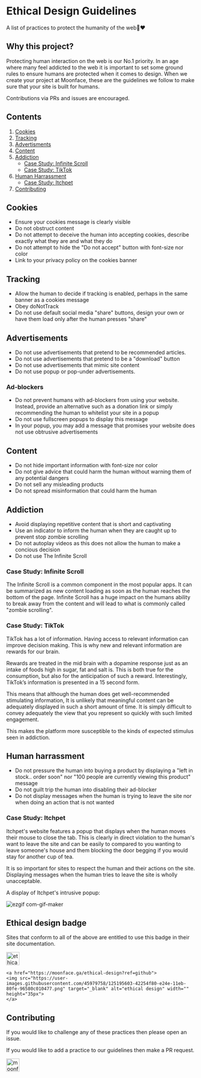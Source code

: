 # Ethical Design Guidelines
A list of practices to protect the humanity of the web🧍❤

## Why this project?
Protecting human interaction on the web is our No.1 priority. In an age where many feel addicted to the web it is important to set some ground rules to ensure humans are protected when it comes to design. When we create your project at Moonface, these are the guidelines we follow to make sure that your site is built for humans.

Contributions via PRs and issues are encouraged.

## Contents
1. [Cookies](#cookies)
1. [Tracking](#tracking)
2. [Advertisments](#tracking)
3. [Content](#content)
4. [Addiction](#addiction)
    - [Case Study: Infinite Scroll](#case-study-infinite-scroll)
    - [Case Study: TikTok](#case-study-tiktok)
6. [Human Harrassment](#human-harrassment)
    - [Case Study: Itchpet](#case-study-itchpet)
6. [Contributing](#contributing)

## Cookies
- Ensure your cookies message is clearly visible
- Do not obstruct content
- Do not attempt to deceive the human into accepting cookies, describe exactly what they are and what they do
- Do not attempt to hide the "Do not accept" button with font-size nor color
- Link to your privacy policy on the cookies banner

## Tracking
- Allow the human to decide if tracking is enabled, perhaps in the same banner as a cookies message
- Obey doNotTrack
- Do not use default social media "share" buttons, design your own or have them load only after the human presses "share"

## Advertisements
- Do not use advertisements that pretend to be recommended articles.
- Do not use advertisements that pretend to be a "download" button
- Do not use advertisements that mimic site content
- Do not use popup or pop-under advertisements.

### Ad-blockers
- Do not prevent humans with ad-blockers from using your website. Instead, provide an alternative such as a donation link or simply recommending the human to whitelist your site in a popup
- Do not use fullscreen popups to display this message
- In your popup, you may add a message that promises your website does not use obtrusive advertisements

## Content
- Do not hide important information with font-size nor color
- Do not give advice that could harm the human without warning them of any potential dangers
- Do not sell any misleading products
- Do not spread misinformation that could harm the human

## Addiction
- Avoid displaying repetitive content that is short and captivating
- Use an indicator to inform the human when they are caught up to prevent stop zombie scrolling
- Do not autoplay videos as this does not allow the human to make a concious decision
- Do not use The Infinite Scroll

### Case Study: Infinite Scroll

The Infinite Scroll is a common component in the most popular apps. It can be summarized as new content loading as soon as the human reaches the bottom of the page. Infinite Scroll has a huge impact on the humans ability to break away from the content and will lead to what is commonly called "zombie scrolling".

### Case Study: TikTok

TikTok has a lot of information. Having access to relevant information can improve decision making. This is why new and relevant information are rewards for our brain.

Rewards are treated in the mid brain with a dopamine response just as an intake of foods high in sugar, fat and salt is. This is both true for the consumption, but also for the anticipation of such a reward. Interestingly, TikTok’s information is presented in a 15 second form.

This means that although the human does get well-recommended stimulating information, It is unlikely that meaningful content can be adequately displayed in such a short amount of time. It is simply difficult to convey adequately the view that you represent so quickly with such limited engagement.

This makes the platform more susceptible to the kinds of expected stimulus seen in addiction.

## Human harrassment
- Do not pressure the human into buying a product by displaying a "left in stock.. order soon" nor "100 people are currently viewing this product" message
- Do not guilt trip the human into disabling their ad-blocker
- Do not display messages when the human is trying to leave the site nor when doing an action that is not wanted

### Case Study: Itchpet

Itchpet's website features a popup that displays when the human moves their mouse to close the tab. This is clearly in direct violation to the human's want to leave the site and can be easily to compared to you wanting to leave someone's house and them blocking the door begging if you would stay for another cup of tea.<br>

It is so important for sites to respect the human and their actions on the site. Displaying messages when the human tries to leave the site is wholly unacceptable.

A display of Itchpet's intrusive popup:

![ezgif com-gif-maker](https://user-images.githubusercontent.com/45979758/125140790-37ae6d00-e10b-11eb-86b0-95151ba084a2.gif)

## Ethical design badge

Sites that conform to all of the above are entitled to use this badge in their site documentation.

<a href="https://moonface.ga/ethical-design?ref=github">
<img src="https://user-images.githubusercontent.com/45979758/125195603-42254f80-e24e-11eb-80fe-96580c010477.png" target="_blank" alt="ethical design" width="" height="35px">
</a>

```
<a href="https://moonface.ga/ethical-design?ref=github">
<img src="https://user-images.githubusercontent.com/45979758/125195603-42254f80-e24e-11eb-80fe-96580c010477.png" target="_blank" alt="ethical design" width="" height="35px">
</a>
```

## Contributing

If you would like to challenge any of these practices then please open an issue.

If you would like to add a practice to our guidelines then make a PR request.

<a href="https://moonface.ga?ref=github">
<img src="https://user-images.githubusercontent.com/45979758/123560051-ef509000-d797-11eb-88dd-842b365a1f5f.png" target="_blank" alt="moonface" width="" height="35px">
</a>


